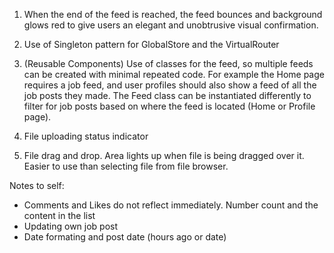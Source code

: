 1. When the end of the feed is reached, the feed bounces and background glows red to give users an elegant and unobtrusive visual confirmation.

2. Use of Singleton pattern for GlobalStore and the VirtualRouter

3. (Reusable Components) Use of classes for the feed, so multiple feeds can be created with minimal repeated code. For example the Home page requires a job feed, and user profiles should also show a feed of all the job posts they made. The Feed class can be instantiated differently to filter for job posts based on where the feed is located (Home or Profile page).

4. File uploading status indicator

5. File drag and drop. Area lights up when file is being dragged over it. Easier to use than selecting file from file browser.

Notes to self:
- Comments and Likes do not reflect immediately. Number count and the content in the list
- Updating own job post
- Date formating and post date (hours ago or date)